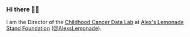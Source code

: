 ### Hi there 👋🏻

<!--
**jaclyn-taroni/jaclyn-taroni** is a ✨ _special_ ✨ repository because its `README.md` (this file) appears on your GitHub profile.

Here are some ideas to get you started:

- 🔭 I’m currently working on ...
- 🌱 I’m currently learning ...
- 👯 I’m looking to collaborate on ...
- 🤔 I’m looking for help with ...
- 💬 Ask me about ...
- 📫 How to reach me: ...
- 😄 Pronouns: ...
- ⚡ Fun fact: ...
-->

I am the Director of the [Childhood Cancer Data Lab](https://www.ccdatalab.org/) at [Alex's Lemonade Stand Foundation](https://www.alexslemonade.org/) ([@AlexsLemonade](https://github.com/AlexsLemonade/)).

